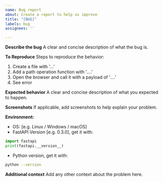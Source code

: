 ```yaml
---
name: Bug report
about: Create a report to help us improve
title: "[BUG]"
labels: bug
assignees: ''

---
```


**Describe the bug**
A clear and concise description of what the bug is.

**To Reproduce**
Steps to reproduce the behavior:
1. Create a file with '...'
2. Add a path operation function with '....'
3. Open the browser and call it with a payload of '....'
4. See error

**Expected behavior**
A clear and concise description of what you expected to happen.

**Screenshots**
If applicable, add screenshots to help explain your problem.

**Environment:**
 - OS: [e.g. Linux / Windows / macOS]
 - FastAPI Version [e.g. 0.3.0], get it with:

```Python
import fastapi
print(fastapi.__version__)
```

- Python version, get it with:

```bash
python --version
```

**Additional context**
Add any other context about the problem here.
